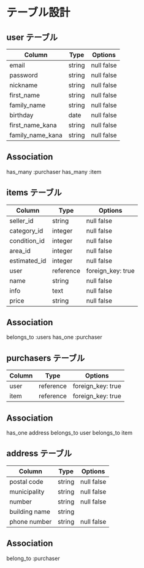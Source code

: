 # テーブル設計

## user テーブル

| Column         | Type   | Options    |
| ---------------| ------ | ---------- |
| email          | string | null false |
| password       | string | null false |
| nickname       | string | null false |
|  first_name    | string | null false |
| family_name    | string | null false |
|    birthday    |  date  | null false |
|first_name_kana | string | null false |
|family_name_kana| string | null false |

## Association
has_many :purchaser
has_many :item

## items テーブル

| Column      | Type    | Options         |
| --------    | ------- | --------------  |
| seller_id   | string  | null false      |
| category_id | integer | null false      |
| condition_id| integer | null false      |
|    area_id  | integer | null false      |
|estimated_id | integer | null false      |
|    user     |reference|foreign_key: true|
|     name    |  string |  null false     |
|     info    |   text  |  null false     |
|    price    | string  | null false      |

## Association
belongs_to :users
has_one :purchaser

## purchasers テーブル
| Column      | Type    | Options         |
| ----------- | --------| --------------  |
|    user     |reference|foreign_key: true|
|    item     |reference|foreign_key: true|

## Association
has_one address
belongs_to user
belongs_to item

## address テーブル
| Column      | Type    | Options      |
| ----------- | --------| -------------|
|postal code  |  string | null false   |
|municipality |  string | null false   |
|  number     |  string | null false   |
|building name|  string |              |
|phone number |  string | null false   |

 ## Association
 belong_to :purchaser
 